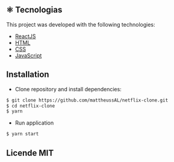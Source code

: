 ## ⚛️ Tecnologias

This project was developed with the following technologies:

- [ReactJS](https://pt-br.reactjs.org/)
- [HTML](https://developer.mozilla.org/pt-BR/docs/Web/HTML)
- [CSS](https://developer.mozilla.org/pt-BR/docs/Web/CSS)
- [JavaScript](https://developer.mozilla.org/pt-BR/docs/Web/JavaScript)


## **Installation**

- Clone repository and install dependencies:

```bash
$ git clone https://github.com/mattheussAL/netflix-clone.git
$ cd netflix-clone
$ yarn
```

- Run application

```bash
$ yarn start
```

## Licende MIT

